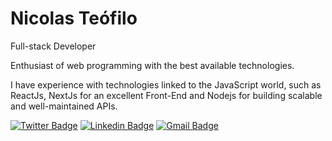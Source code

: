 # Nicolas Teófilo

Full-stack Developer

Enthusiast of web programming with the best available technologies.

I have experience with technologies linked to the JavaScript world, such as ReactJs, NextJs for an excellent Front-End and Nodejs for building scalable and well-maintained APIs.

[![Twitter Badge](https://img.shields.io/badge/-@onicolateofilo-354f52?style=flat-square&labelColor=354f52&logo=twitter&logoColor=white&link=https://twitter.com/onicolateofilo)](https://twitter.com/onicolateofilo) 
[![Linkedin Badge](https://img.shields.io/badge/-Nicolas%20Teófilo-354f52?style=flat-square&logo=Linkedin&logoColor=white&link=https://www.linkedin.com/in/nicolasteofilo/)](https://www.linkedin.com/in/nicolasteofilo/) 
[![Gmail Badge](https://img.shields.io/badge/-contato.nicolasteofilo@gmail.com-354f52?style=flat-square&logo=Gmail&logoColor=white&link=mailto:contato.nicolasteofilo@gmail.com)](mailto:contato.nicolasteofilo@gmail.com)
